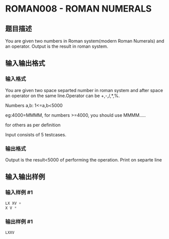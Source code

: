 # ROMAN008 - ROMAN NUMERALS

## 题目描述

You are given two numbers in Roman system(modern Roman Numerals) and an operator. Output is the result in roman system.

## 输入输出格式

### 输入格式

You are given two space separted number in roman system and after space an operator on the same line.Operator can be +,-,/,\*,%.

Numbers a,b: 1<=a,b<5000

eg:4000=MMMM, for numbers >=4000, you should use MMMM.....

for others as per definition

Input consists of 5 testcases.

### 输出格式

Output is the result<5000 of performing the operation. Print on separte line

## 输入输出样例

### 输入样例 #1

```cpp
LX XV +
X V *
```


### 输出样例 #1

```cpp
LXXV
```


